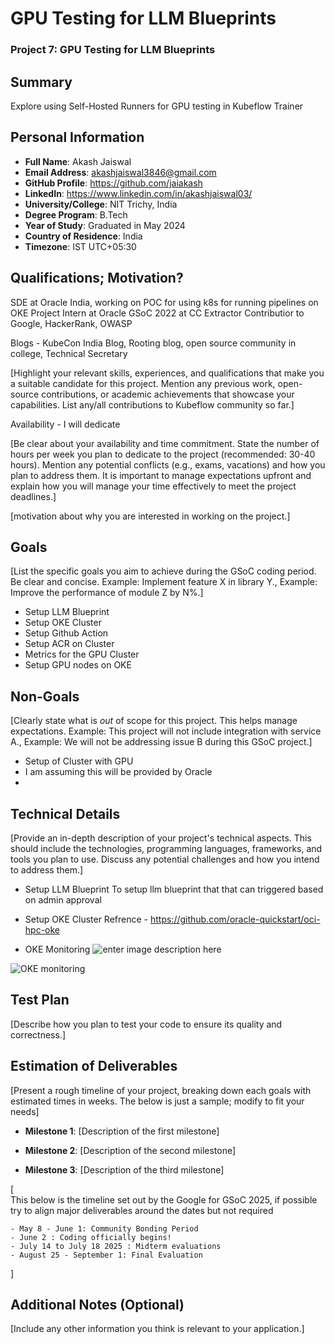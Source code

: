 
# GPU Testing for LLM Blueprints

### Project 7: GPU Testing for LLM Blueprints

## Summary

Explore using Self-Hosted Runners for GPU testing in Kubeflow Trainer

## Personal Information

- **Full Name**: Akash Jaiswal
- **Email Address**: akashjaiswal3846@gmail.com
- **GitHub Profile**: https://github.com/jaiakash
- **LinkedIn**: https://www.linkedin.com/in/akashjaiswal03/
- **University/College**: NIT Trichy, India
- **Degree Program**: B.Tech
- **Year of Study**: Graduated in May 2024
- **Country of Residence**: India
- **Timezone**: IST UTC+05:30

## Qualifications; Motivation?

SDE at Oracle India, working on POC for using k8s for running pipelines on OKE
Project Intern at Oracle
GSoC 2022 at CC Extractor
Contributior to Google, HackerRank, OWASP

Blogs - KubeCon India Blog, Rooting blog, open source community in college, Technical Secretary 

[Highlight your relevant skills, experiences, and qualifications that make you a suitable candidate for this project. Mention any previous work, open-source contributions, or academic achievements that showcase your capabilities. List any/all contributions to Kubeflow community so far.]

Availability - I will dedicate 

[Be clear about your availability and time commitment. State the number of hours per week you plan to dedicate to the project (recommended: 30-40 hours). Mention any potential conflicts (e.g., exams, vacations) and how you plan to address them. It is important to manage expectations upfront and explain how you will manage your time effectively to meet the project deadlines.]

[motivation about why you are interested in working on the project.]

## Goals

[List the specific goals you aim to achieve during the GSoC coding period. Be clear and concise. Example: Implement feature X in library Y., Example: Improve the performance of module Z by N%.]

- Setup LLM Blueprint
- Setup OKE Cluster
- Setup Github Action
- Setup ACR on Cluster
- Metrics for the GPU Cluster
- Setup GPU nodes on OKE

## Non-Goals

[Clearly state what is *out* of scope for this project. This helps manage expectations. Example: This project will not include integration with service A., Example: We will not be addressing issue B during this GSoC project.]

- Setup of Cluster with GPU
- I am assuming this will be provided by Oracle
- 

## Technical Details

[Provide an in-depth description of your project's technical aspects. This should include the technologies, programming languages, frameworks, and tools you plan to use. Discuss any potential challenges and how you intend to address them.]

- Setup LLM Blueprint
To setup llm blueprint that that can triggered based on admin approval

- Setup OKE Cluster
Refrence - https://github.com/oracle-quickstart/oci-hpc-oke

- OKE Monitoring
![enter image description here](https://github.com/oracle-quickstart/oci-kubernetes-monitoring/blob/main/logan/images/kubernetes-cluster-summary-dashboard.png)

![OKE monitoring](https://github.com/oracle-quickstart/oci-kubernetes-monitoring/blob/main/logan/images/kubernetes-cluster-summary-dashboard.png)

## Test Plan

[Describe how you plan to test your code to ensure its quality and correctness.]

## Estimation of Deliverables

[Present a rough timeline of your project, breaking down each goals with estimated times in weeks. The below is just a sample; modify to fit your needs]

- **Milestone 1**: [Description of the first milestone]

- **Milestone 2**: [Description of the second milestone]
    
- **Milestone 3**: [Description of the third milestone]

[   
 This below is the timeline set out by the Google for GSoC 2025, if possible try to align major deliverables around the dates but not required

    - May 8 - June 1: Community Bonding Period 
    - June 2 : Coding officially begins!
    - July 14 to July 18 2025 : Midterm evaluations
    - August 25 - September 1: Final Evaluation
]

## Additional Notes (Optional)

[Include any other information you think is relevant to your application.]




